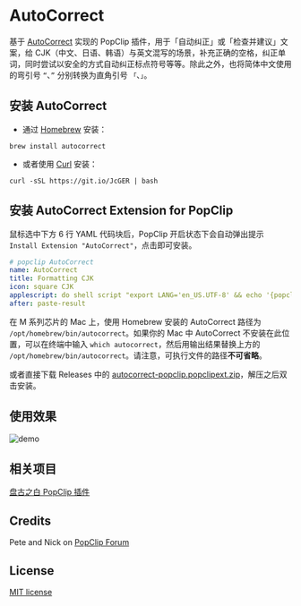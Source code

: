 # AutoCorrect

基于 [AutoCorrect](https://github.com/huacnlee/autocorrect) 实现的 PopClip 插件，用于「自动纠正」或「检查并建议」文案，给 CJK（中文、日语、韩语）与英文混写的场景，补充正确的空格，纠正单词，同时尝试以安全的方式自动纠正标点符号等等。除此之外，也将简体中文使用的弯引号 `“`、`”` 分别转换为直角引号 `「`、`」`。

## 安装 AutoCorrect

- 通过 [Homebrew](https://brew.sh/) 安装：

```shell
brew install autocorrect
```

- 或者使用 [Curl](https://curl.se/) 安装：

```shell
curl -sSL https://git.io/JcGER | bash
```

## 安装 AutoCorrect Extension for PopClip

鼠标选中下方 6 行 YAML 代码块后，PopClip 开启状态下会自动弹出提示 `Install Extension "AutoCorrect"`，点击即可安装。

```yaml
# popclip AutoCorrect
name: AutoCorrect
title: Formatting CJK
icon: square CJK
applescript: do shell script "export LANG='en_US.UTF-8' && echo '{popclip text}' | sed 's/“/「/g; s/”/」/g' | /opt/homebrew/bin/autocorrect --stdin"
after: paste-result
```

在 M 系列芯片的 Mac 上，使用 Homebrew 安装的 AutoCorrect 路径为 `/opt/homebrew/bin/autocorrect`。如果你的 Mac 中 AutoCorrect 不安装在此位置，可以在终端中输入 `which autocorrect`，然后用输出结果替换上方的 `/opt/homebrew/bin/autocorrect`。请注意，可执行文件的路径**不可省略**。

或者直接下载 Releases 中的 [autocorrect-popclip.popclipext.zip](https://github.com/TomBener/autocorrect-popclip/releases)，解压之后双击安装。

## 使用效果

![demo](https://p15.p3.n0.cdn.getcloudapp.com/items/5zuPjPbb/f877d3ec-3d4a-4e2d-a07f-8716f80c23e9.gif)

## 相关项目

[盘古之白 PopClip 插件](https://github.com/mousepotato/pangu-space.popclipext)

## Credits

Pete and Nick on [PopClip Forum](https://forum.popclip.app/t/shell-script-not-working/1100)

## License

[MIT license](LICENSE)
